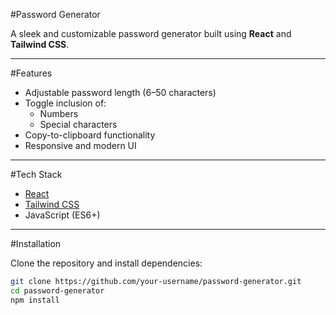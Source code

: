 #Password Generator

A sleek and customizable password generator built using **React** and **Tailwind CSS**.

---

#Features

- Adjustable password length (6–50 characters)
- Toggle inclusion of:
  - Numbers
  - Special characters
- Copy-to-clipboard functionality
- Responsive and modern UI

---

#Tech Stack

- [React](https://reactjs.org/)
- [Tailwind CSS](https://tailwindcss.com/)
- JavaScript (ES6+)

---

#Installation

Clone the repository and install dependencies:

```bash
git clone https://github.com/your-username/password-generator.git
cd password-generator
npm install

